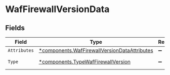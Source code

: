 # WafFirewallVersionData


## Fields

| Field                                                                                                   | Type                                                                                                    | Required                                                                                                | Description                                                                                             |
| ------------------------------------------------------------------------------------------------------- | ------------------------------------------------------------------------------------------------------- | ------------------------------------------------------------------------------------------------------- | ------------------------------------------------------------------------------------------------------- |
| `Attributes`                                                                                            | [*components.WafFirewallVersionDataAttributes](../../models/shared/waffirewallversiondataattributes.md) | :heavy_minus_sign:                                                                                      | N/A                                                                                                     |
| `Type`                                                                                                  | [*components.TypeWafFirewallVersion](../../models/shared/typewaffirewallversion.md)                     | :heavy_minus_sign:                                                                                      | Resource type.                                                                                          |